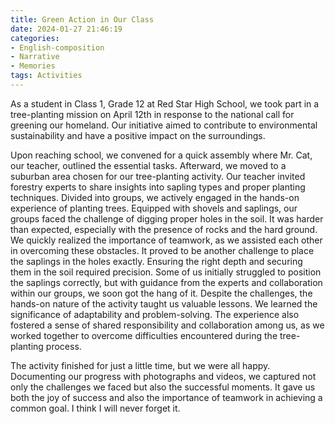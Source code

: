 ```yaml
---
title: Green Action in Our Class
date: 2024-01-27 21:46:19
categories: 
- English-composition
- Narrative
- Memories
tags: Activities
---
```


As a student in Class 1, Grade 12 at Red Star High School, we took part in a tree-planting mission on April 12th in response to the national call for greening our homeland. Our initiative aimed to contribute to environmental sustainability and have a positive impact on the surroundings.

Upon reaching school, we convened for a quick assembly where Mr. Cat, our teacher, outlined the essential tasks. Afterward, we moved to a suburban area chosen for our tree-planting activity. Our teacher invited forestry experts to share insights into sapling types and proper planting techniques. Divided into groups, we actively engaged in the hands-on experience of planting trees.
Equipped with shovels and saplings, our groups faced the challenge of digging proper holes in the soil. It was harder than expected, especially with the presence of rocks and the hard ground. We quickly realized the importance of teamwork, as we assisted each other in overcoming these obstacles.
It proved to be another challenge to place the saplings in the holes exactly. Ensuring the right depth and securing them in the soil required precision. Some of us initially struggled to position the saplings correctly, but with guidance from the experts and collaboration within our groups, we soon got the hang of it.
Despite the challenges, the hands-on nature of the activity taught us valuable lessons. We learned the significance of adaptability and problem-solving. The experience also fostered a sense of shared responsibility and collaboration among us, as we worked together to overcome difficulties encountered during the tree-planting process. 

The activity finished for just a little time, but we were all happy. Documenting our progress with photographs and videos, we captured not only the challenges we faced but also the successful moments. It gave us both the joy of success and also the importance of teamwork in achieving a common goal. I think I will never forget it.
